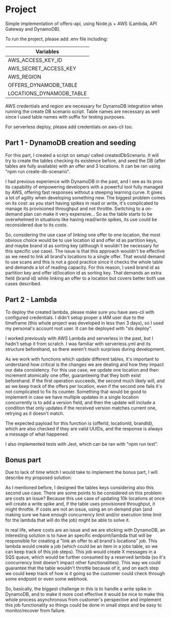 # Project

Simple implementation of offers-api, using Node.js + AWS (Lambda, API Gateway and DynamoDB).

To run the project, please add .env file including:

| Variables                |
| -----------              |
| AWS_ACCESS_KEY_ID        |
| AWS_SECRET_ACCESS_KEY    |
| AWS_REGION               |
| OFFERS_DYNAMODB_TABLE    |
| LOCATIONS_DYNAMODB_TABLE |

AWS credentials and region are necessary for DynamoDB integration when running the create DB scenario script.
Table names are necessary as well since I used table names with suffix for testing purposes.

For serverless deploy, please add credentials on aws-cli too.

## Part 1 - DynamoDB creation and seeding

For this part, I created a script on setup/ called createdDbScenario. It will try to create the tables checking its existence before, and seed the DB (after tables are fully available) with an offer and 3 locations. It can be ran using "npm run create-db-scenario".

I had previous experience with DynamoDB in the past, and I see as its pros its capability of empowering developers with a powerful tool fully managed by AWS, offering fast responses without a steeping learning curve. It gives a lot of agility when developing something new.
The biggest problem comes on its cost: as you start having spikes in read or write, it's complicated to manage its provisioned throughput and not throttle. Switching to a on-demand plan can make it very expensive... So as the table starts to be overwhelmed in situations like having read/write spikes, its use could be reconsidered due to its costs.

So, considering the use case of linking one offer to one location, the most obvious choice would be to use location id and offer id as partition keys, and maybe brand id as sorting key (although it wouldn't be necessary for this specific use case). 
The issue is that this approach wouldn't be effective as we need to link all brand's locations to a single offer. That would demand to use scans and this is not a good practice since it checks the whole table and demands a lot of reading capacity. For this reason, I used brand id as partition key and offer id/location id as sorting key. That demands an extra field (brand id) while linking an offer to a location but covers better both use cases described. 

## Part 2 - Lambda 

To deploy the created lambda, please make sure you have aws-cli with configured credentials. I didn't setup proper a IAM user due to the timeframe (this whole project was developed in less than 3 days), so I used my personal's account root user. It can be deployed with "sls deploy".

I worked previously with AWS Lambda and serverless in the past, but I hadn't setup it from scratch. I was familiar with serverless.yml and its structure beforehand, so there weren't much surprises during development.

As we work with functions which update different tables, it's important to understand how critical is the changes we are dealing and how they impact our data consistency. For this use case, we update one location and then increment atomically one offer, guaranteeing that they both exist beforehand. If the first operation succeeds, the second much likely will, and as we keep track of the offers per location, even if the second one fails it's not complicated to fix its counter. Something that would be good to implement in case we have multiple updates in a single location concurrently is to add a version field, and then the update will include a condition that only updates if the received version matches current one, retrying as it doesn't match.

The expected payload for this function is {offerId, locationId, brandId}, which are also checked if they are valid UUIDs, and the response is always a message of what happened. 

I also implemented tests with Jest, which can be ran with "npm run test".

## Bonus part

Due to lack of time which I would take to implement the bonus part, I will describe my proposed solution:

As I mentioned before, I designed the tables keys considering also this second use case. There are some points to be considered on this problem: are costs an issue? Because this use case of updating 10k locations at once will create a write spike and, if the table uses provisioned throughput, it might throttle. If costs are not an issue, using an on demand plan (and making sure we have enough concurrency limit and/or execution time limit for the lambda that will do the job) might be able to solve it.

In real life, where costs are an issue and we are sticking with DynamoDB, an interesting solution is to have an specific endpoint/lambda that will be responsible for creating a "link an offer to all brand's locations" job. 
This lambda would create a job (which could be an item in a jobs table, so we can keep track of this job steps). This job would create X messages in a SQS queue, which would be further consumed by a reserved lambda (so it's concurrency limit doesn't impact other functionalities). This way we could guarantee that the table wouldn't throttle because of it, and on each step we could keep track of how is it going so the customer could check through some endpoint or even some webhook. 

So, basically, the biggest challenge in this is to handle a write spike in DynamoDB, and to make it more cost effective it would be nice to make this whole process asynchronous from customer's perspective and implement this job functionality so things could be done in small steps and be easy to monitor/recover from failure.

